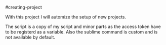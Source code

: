 #creating-project

With this project I will automize the setup of new projects.

The script is a copy of my script and minor parts as the access token have to be registerd as a variable.
Also the sublime command is custom and is not available by default.
